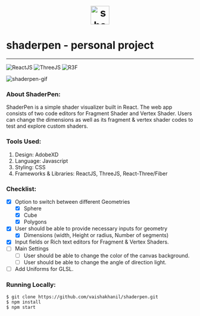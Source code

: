 <h1 align="center">
    <br/>
    <a href="https://vaishakhanil.github.io/"><img width="50px" src="./public/favicon.ico" alt="shaderpen-Logo"/></a>
    <br/>
</h1>

# shaderpen - personal project 
---
![ReactJS](https://img.shields.io/badge/ReactJS-008cff?logo=react&style=flat-square&logoColor=white)
![ThreeJS](https://img.shields.io/badge/threejs-1ee500?logo=webgl&style=flat-square&logoColor=white)
![R3F](https://img.shields.io/badge/R3F-1752EC?logo=webgl&style=flat-square&logoColor=white)


![shaderpen-gif](https://res.cloudinary.com/vaishakhanil/image/upload/v1627386620/githubImages/ezgif.com-gif-maker_1_thciwd.gif)

### About ShaderPen:

ShaderPen is a simple shader visualizer built in React. The web app consists of two code editors for Fragment Shader and Vertex Shader. Users can change the dimensions as well as its fragment & vertex shader codes to test and explore custom shaders.

### Tools Used:

1. Design: AdobeXD
2. Language: Javascript
3. Styling: CSS
4. Frameworks & Libraries: ReactJS, ThreeJS, React-Three/Fiber

### Checklist:
- [x] Option to switch between different Geometries
    - [x] Sphere
    - [x] Cube
    - [x] Polygons
- [x] User should be able to provide necessary inputs for geometry
    - [x] Dimensions (width, Height or radius, Number of segments)
- [x] Input fields or Rich text editors for Fragment & Vertex Shaders.
- [ ] Main Settings
    - [ ] User should be able to change the color of the canvas background.
    - [ ] User should be able to change the angle of direction light.
- [ ] Add Uniforms for GLSL.

### Running Locally:

```
$ git clone https://github.com/vaishakhanil/shaderpen.git
$ npm install
$ npm start
```
